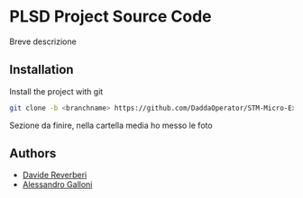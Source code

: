 # PLSD Project Source Code
Breve descrizione

## Installation
Install the project with git
```bash
git clone -b <branchname> https://github.com/DaddaOperator/STM-Micro-Exercises_PLSD.git
```
Sezione da finire, nella cartella media ho messo le foto




## Authors

- [Davide Reverberi](https://www.github.com/DaddaOperator)
- [Alessandro Galloni](https://www.github.com/gallons29)